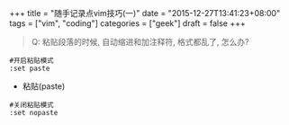 +++
title = "随手记录点vim技巧(一)"
date = "2015-12-27T13:41:23+08:00"
tags = ["vim", "coding"]
categories = ["geek"]
draft = false
+++

> Q: 粘贴段落的时候, 自动缩进和加注释符, 格式都乱了, 怎么办?

<!--more-->

```vi
#开启粘贴模式
:set paste
```

- 粘贴(paste)

```vi
#关闭粘贴模式
:set nopaste
```
